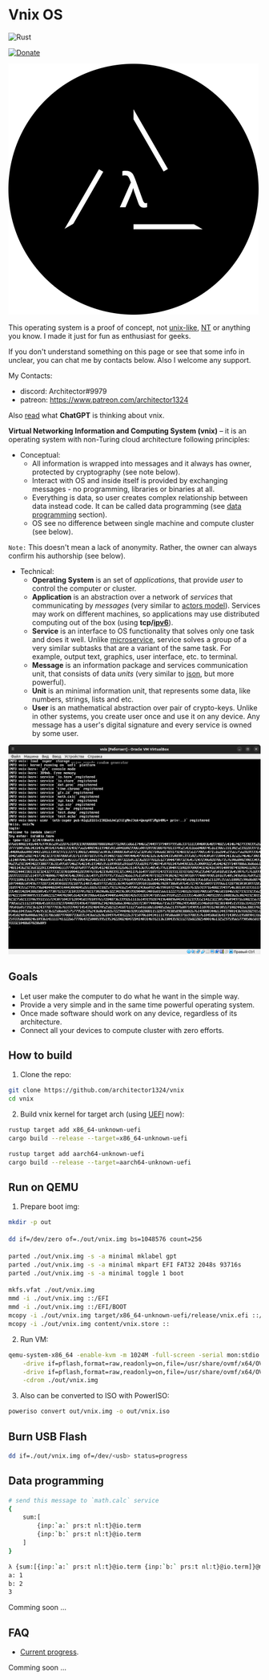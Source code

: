 # Vnix OS

![Rust](https://img.shields.io/badge/rust-%23000000.svg?style=for-the-badge&logo=rust&logoColor=white)

[![Donate](http://img.shields.io/liberapay/receives/Architector1324.svg?logo=liberapay)](https://ru.liberapay.com/Architector1324/)


![](./doc/vnix_logo.png)

This operating system is a proof of concept, not [unix-like](https://ru.wikipedia.org/wiki/Unix), [NT](https://ru.wikipedia.org/wiki/Windows_NT) or anything you know. I made it just for fun as enthusiast for geeks.

If you don't understand something on this page or see that some info in unclear, you can chat me by contacts below. Also I welcome any support.

My Contacts:
- discord: Architector#9979
- patreon: https://www.patreon.com/architector1324

Also [read](./doc/chatgpt.md) what **ChatGPT** is thinking about vnix.

**Virtual Networking Information and Computing System (vnix)** – it is an operating system with non-Turing cloud architecture following principles:

- Conceptual:
  - All information is wrapped into messages and it always has owner, protected by cryptography (see note below).
  - Interact with OS and inside itself is provided by exchanging messages - no programming, libraries or binaries at all.
  - Everything is data, so user creates complex relationship between data instead code. It can be called data programming (see [data programming](#data-programming) section).
  - OS see no difference between single machine and compute cluster (see below).

`Note:` This doesn't mean a lack of anonymity. Rather, the owner can always confirm his authorship (see below).

- Technical:
  - **Operating System** is an set of *applications*, that provide *user* to control the computer or cluster. 
  - **Application** is an abstraction over a network of *services* that communicating by *messages* (very similar to [actors model](https://en.wikipedia.org/wiki/Actor_model)). Services may work on different machines, so applications may use distributed computing out of the box (using **tcp/[ipv6](https://en.wikipedia.org/wiki/IPv6)**).
  - **Service** is an interface to OS functionality that solves only one task and does it well. Unlike [microservice](https://en.wikipedia.org/wiki/Microservices), service solves a group of a very similar subtasks that are a variant of the same task. For example, output text, graphics, user interface, etc. to terminal.
  - **Message** is an information package and services communication unit, that consists of data *units* (very similar to [json](https://www.json.org), but more powerful).
  - **Unit** is an minimal information unit, that represents some data, like numbers, strings, lists and etc.
  - **User** is an mathematical abstraction over pair of crypto-keys. Unlike in other systems, you create user once and use it on any device. Any message has a user's digital signature and every service is owned by some user.

![](./doc/vnix_2023-04-04.png)

## Goals
- Let user make the computer to do what he want in the simple way.
- Provide a very simple and in the same time powerful operating system.
- Once made software should work on any device, regardless of its architecture.
- Connect all your devices to compute cluster with zero efforts.

## How to build

1. Clone the repo:
```bash
git clone https://github.com/architector1324/vnix
cd vnix
```

2. Build vnix kernel for target arch (using [UEFI](https://uefi.org/) now):
```bash
rustup target add x86_64-unknown-uefi
cargo build --release --target=x86_64-unknown-uefi
```
```bash
rustup target add aarch64-unknown-uefi
cargo build --release --target=aarch64-unknown-uefi
```

## Run on QEMU
1. Prepare boot img:
```bash
mkdir -p out

dd if=/dev/zero of=./out/vnix.img bs=1048576 count=256

parted ./out/vnix.img -s -a minimal mklabel gpt
parted ./out/vnix.img -s -a minimal mkpart EFI FAT32 2048s 93716s
parted ./out/vnix.img -s -a minimal toggle 1 boot

mkfs.vfat ./out/vnix.img
mmd -i ./out/vnix.img ::/EFI
mmd -i ./out/vnix.img ::/EFI/BOOT
mcopy -i ./out/vnix.img target/x86_64-unknown-uefi/release/vnix.efi ::/EFI/BOOT/BOOTX64.EFI
mcopy -i ./out/vnix.img content/vnix.store ::
```

2. Run VM:
```bash
qemu-system-x86_64 -enable-kvm -m 1024M -full-screen -serial mon:stdio -vga virtio -device virtio-rng-pci \
    -drive if=pflash,format=raw,readonly=on,file=/usr/share/ovmf/x64/OVMF.fd \
    -drive if=pflash,format=raw,readonly=on,file=/usr/share/ovmf/x64/OVMF_VARS.fd \
    -cdrom ./out/vnix.img
```

3. Also can be converted to ISO with PowerISO:
```bash
poweriso convert out/vnix.img -o out/vnix.iso
```


## Burn USB Flash
```bash
dd if=./out/vnix.img of=/dev/<usb> status=progress
```

## Data programming
```bash
# send this message to `math.calc` service
{
    sum:[
        {inp:`a:` prs:t nl:t}@io.term
        {inp:`b:` prs:t nl:t}@io.term
    ]
}
```
```bash
λ {sum:[{inp:`a:` prs:t nl:t}@io.term {inp:`b:` prs:t nl:t}@io.term]}@math.calc
a: 1
b: 2
3
```

Comming soon ...

## FAQ
- [Current progress](./PROGRESS.md).

Comming soon ...